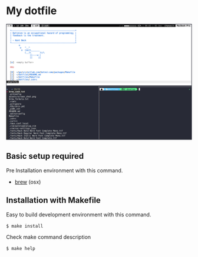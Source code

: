 # My dotfile

![screenshot](./assets/screen_shot.png)

## Basic setup required
Pre Installation environment with this command.
- [brew](https://brew.sh/) (osx)

## Installation with Makefile
Easy to build development environment with this command.
```
$ make install
```

Check make command description
```
$ make help
```
